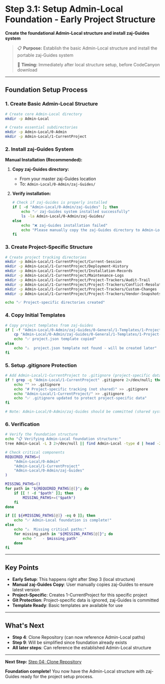 # Step 3.1: Setup Admin-Local Foundation - Early Project Structure

**Create the foundational Admin-Local structure and install zaj-Guides system**

> 📋 **Purpose:** Establish the basic Admin-Local structure and install the portable zaj-Guides system
>
> 🎯 **Timing:** Immediately after local structure setup, before CodeCanyon download

---

## **Foundation Setup Process**

### **1. Create Basic Admin-Local Structure**

```bash
# Create core Admin-Local directory
mkdir -p Admin-Local

# Create essential subdirectories
mkdir -p Admin-Local/0-Admin
mkdir -p Admin-Local/1-CurrentProject
```

### **2. Install zaj-Guides System**

**Manual Installation (Recommended):**

1. **Copy zaj-Guides directory:**

    - From your master zaj-Guides location
    - To: `Admin-Local/0-Admin/zaj-Guides/`

2. **Verify installation:**
    ```bash
    # Check if zaj-Guides is properly installed
    if [ -d "Admin-Local/0-Admin/zaj-Guides" ]; then
        echo "✅ zaj-Guides system installed successfully"
        ls -la Admin-Local/0-Admin/zaj-Guides/
    else
        echo "❌ zaj-Guides installation failed"
        echo "Please manually copy the zaj-Guides directory to Admin-Local/0-Admin/"
    fi
    ```

### **3. Create Project-Specific Structure**

```bash
# Create project tracking directories
mkdir -p Admin-Local/1-CurrentProject/Current-Session
mkdir -p Admin-Local/1-CurrentProject/Deployment-History
mkdir -p Admin-Local/1-CurrentProject/Installation-Records
mkdir -p Admin-Local/1-CurrentProject/Maintenance-Logs
mkdir -p Admin-Local/1-CurrentProject/Project-Trackers/Audit-Trail
mkdir -p Admin-Local/1-CurrentProject/Project-Trackers/Conflict-Resolution
mkdir -p Admin-Local/1-CurrentProject/Project-Trackers/Custom-Changes
mkdir -p Admin-Local/1-CurrentProject/Project-Trackers/Vendor-Snapshots

echo "✅ Project-specific directories created"
```

### **4. Copy Initial Templates**

```bash
# Copy project templates from zaj-Guides
if [ -f "Admin-Local/0-Admin/zaj-Guides/0-General/1-Templates/1-Project-Templates/project.json" ]; then
    cp "Admin-Local/0-Admin/zaj-Guides/0-General/1-Templates/1-Project-Templates/project.json" "Admin-Local/1-CurrentProject/"
    echo "✅ project.json template copied"
else
    echo "⚠️  project.json template not found - will be created later"
fi
```

### **5. Setup .gitignore Protection**

```bash
# Add Admin-Local/1-CurrentProject to .gitignore (project-specific data)
if ! grep -q "Admin-Local/1-CurrentProject" .gitignore 2>/dev/null; then
    echo "" >> .gitignore
    echo "# Project-specific tracking (not shared)" >> .gitignore
    echo "Admin-Local/1-CurrentProject/" >> .gitignore
    echo "✅ .gitignore updated to protect project-specific data"
fi

# Note: Admin-Local/0-Admin/zaj-Guides should be committed (shared system)
```

### **6. Verification**

```bash
# Verify the foundation structure
echo "📋 Verifying Admin-Local foundation structure:"
tree Admin-Local -L 3 2>/dev/null || find Admin-Local -type d | head -20

# Check critical components
REQUIRED_PATHS=(
    "Admin-Local/0-Admin"
    "Admin-Local/1-CurrentProject"
    "Admin-Local/0-Admin/zaj-Guides"
)

MISSING_PATHS=()
for path in "${REQUIRED_PATHS[@]}"; do
    if [[ ! -d "$path" ]]; then
        MISSING_PATHS+=("$path")
    fi
done

if [[ ${#MISSING_PATHS[@]} -eq 0 ]]; then
    echo "✅ Admin-Local foundation is complete!"
else
    echo "⚠️  Missing critical paths:"
    for missing_path in "${MISSING_PATHS[@]}"; do
        echo "   - $missing_path"
    done
fi
```

---

## **Key Points**

-   **Early Setup**: This happens right after Step 3 (local structure)
-   **Manual zaj-Guides Copy**: User manually copies zaj-Guides to ensure latest version
-   **Project-Specific**: Creates 1-CurrentProject for this specific project
-   **Git Protection**: Project-specific data is ignored, zaj-Guides is committed
-   **Template Ready**: Basic templates are available for use

---

## **What's Next**

-   **Step 4**: Clone Repository (can now reference Admin-Local paths)
-   **Step 9**: Will be simplified since foundation already exists
-   **All later steps**: Can reference the established Admin-Local structure

---

**Next Step:** [Step 04: Clone Repository](Step_04_Clone_Repository.md)

**Foundation complete!** You now have the Admin-Local structure with zaj-Guides ready for the project setup process.
